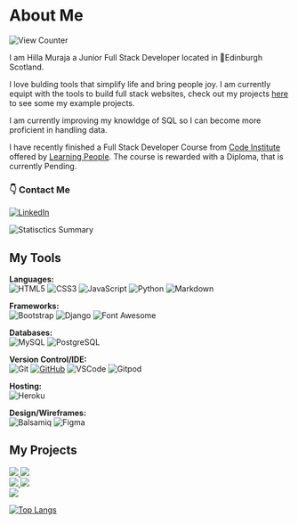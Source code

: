 # About Me
![View Counter](https://komarev.com/ghpvc/?username=HMuraja&style=for-the-badge&color=1D242E&label=👁)

I am Hilla Muraja a Junior Full Stack Developer located in :round_pushpin:Edinburgh Scotland. 

I love bulding tools that simplify life and bring people joy. I am currently equipt with the tools to build full stack websites, check out my projects [here](#my-projects) to see some my example projects.

I am currently improving my knowldge of SQL so I can become more proficient in handling data. 

I have recently finished a Full Stack Developer Course from [Code Institute]() offered by [Learning People](). The course is rewarded with a Diploma, that is currently Pending.

### :point_down: Contact Me 
[![LinkedIn](https://img.shields.io/badge/LinkedIn%20-%230A66C2.svg?&style=for-the-badge&logo=LinkedIn&logoColor=FFFFFF)](www.linkedin.com/in/hilla-muraja/)

![Statisctics Summary](http://github-profile-summary-cards.vercel.app/api/cards/stats?username=HMuraja&theme=city_lights)  

## My Tools

**Languages:**  
![HTML5](https://img.shields.io/badge/HTML5%20-%23E34F26.svg?&style=for-the-badge&logo=HTML5&logoColor=FFFFFF)
![CSS3](https://img.shields.io/badge/CSS3%20-%231572B6.svg?&style=for-the-badge&logo=CSS3&logoColor=FFFFFF)
![JavaScript](https://img.shields.io/badge/JavaScript%20-%23323330.svg?&style=for-the-badge&logo=JavaScript&logoColor=F7DF1E)
![Python](https://img.shields.io/badge/Python%20-%23004D7A.svg?&style=for-the-badge&logo=python&logoColor=ffdf76)
![Markdown](https://img.shields.io/badge/Markdown%20-%23000000.svg?&style=for-the-badge&logo=Markdown&logoColor=FFFFFF)

**Frameworks:**  
![Bootstrap](https://img.shields.io/badge/Bootstrap%20-%23563D7C.svg?&style=for-the-badge&logo=Bootstrap&logoColor=FFFFFF)
![Django](https://img.shields.io/badge/Django%20-%23092E20.svg?&style=for-the-badge&logo=Django&logoColor=FFFFFF)
![Font Awesome](https://img.shields.io/badge/Font%20Awesome%20-%23339AF0.svg?&style=for-the-badge&logo=Font%20Awesome&logoColor=FFFFFF)

**Databases:**  
![MySQL](https://img.shields.io/badge/MySQL%20-%2300758F.svg?&style=for-the-badge&logo=MySQL&logoColor=FFFFFF)
![PostgreSQL](https://img.shields.io/badge/PostgreSQL%20-%23336791.svg?&style=for-the-badge&logo=PostgreSQL&logoColor=FFFFFF)

**Version Control/IDE:**  
![Git](https://img.shields.io/badge/Git%20-%23302F2F.svg?&style=for-the-badge&logo=Git&logoColor=F05032)
[![GitHub](https://img.shields.io/badge/GitHub%20-%23181717.svg?&style=for-the-badge&logo=GitHub&logoColor=FFFFFF)](https://github.com/HMuraja)
![VSCode](https://img.shields.io/badge/VSCode%20-%232B2B30.svg?&style=for-the-badge&logo=Visual%20Studio%20Code&logoColor=007ACC)
![Gitpod](https://img.shields.io/badge/Gitpod%20-%231D1D1D.svg?&style=for-the-badge&logo=Gitpod&logoColor=1AA6E4)

**Hosting:**  
![Heroku](https://img.shields.io/badge/Heroku%20-%23430098.svg?&style=for-the-badge&logo=Heroku&logoColor=FFFFFF)

**Design/Wireframes:**  
![Balsamiq](https://img.shields.io/badge/Balsamiq%20-%23A60000.svg?&style=for-the-badge&logo=Balsamiq&logoColor=FFFFFF)
![Figma](https://img.shields.io/badge/figma-%23F24E1E.svg?style=for-the-badge&logo=figma&logoColor=white)

## My Projects 
<div>
  <a href="https://github.com/HMuraja/denimstore-website">
    <img  src="https://github-readme-stats.vercel.app/api/pin/?username=HMuraja&repo=denimstore-website&theme=github_dark_dimmed&bg_color=1D242E&title_color=B7BDC6&text_color=a4aacb&icon_color=3F6FFF&border=none" />
  </a>
    <a href="https://github.com/HMuraja/mythology-quiz">
    <img src="https://github-readme-stats.vercel.app/api/pin/?username=HMuraja&repo=mythology-quiz&theme=github_dark_dimmed&bg_color=1D242E&title_color=B7BDC6&text_color=a4aacb&icon_color=3F6FFF" />
  </a>

</div>

<div>
    <a href="https://github.com/HMuraja/cookie-factory">
    <img src="https://github-readme-stats.vercel.app/api/pin/?username=HMuraja&repo=cookie-factory&theme=github_dark_dimmed&bg_color=1D242E&title_color=B7BDC6&text_color=a4aacb&icon_color=3F6FFF" />
  </a>
  <a href="https://github.com/HMuraja/p4-recipe-book">
    <img src="https://github-readme-stats.vercel.app/api/pin/?username=HMuraja&repo=p4-recipe-book&theme=github_dark_dimmed&bg_color=1D242E&title_color=B7BDC6&text_color=a4aacb&icon_color=3F6FFF" />
  </a>
</div>
  
<div>
  <a href="https://github.com/HMuraja/p5-book-review">
    <img src="https://github-readme-stats.vercel.app/api/pin/?username=HMuraja&repo=p5-book-review&theme=github_dark_dimmed&bg_color=1D242E&title_color=B7BDC6&text_color=a4aacb&icon_color=3F6FFF" />
  </a>
</div>

[![Top Langs](https://github-readme-stats.vercel.app/api/top-langs/?username=dragon-fire-fly&layout=donut&theme=github_dark_dimmed&bg_color=1D242E&title_color=B7BDC6&text_color=a4aacb&icon_color=3F6FFF)](https://github.com/anuraghazra/github-readme-stats)

